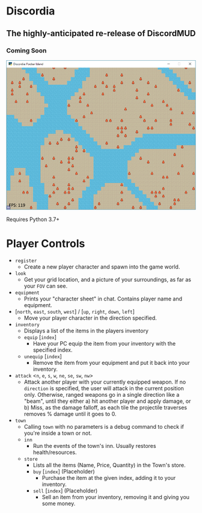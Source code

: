 # Discordia
## The highly-anticipated re-release of DiscordMUD
### Coming Soon

![Screenshot](./screenshots/screen1.png)

Requires Python 3.7+

# Player Controls

* `register`
    * Create a new player character and spawn into the game world.
* `look`
    * Get your grid location, and a picture of your surroundings, as far as your `FOV` can see.
* `equipment`
    * Prints your "character sheet" in chat. Contains player name and equipment.
* [`north`, `east`, `south`, `west`] / [`up`, `right`, `down`, `left`]
    * Move your player character in the direction specified. 
* `inventory`
    * Displays a list of the items in the players inventory
    * `equip` [`index`]
        * Have your PC equip the item from your inventory with the specified index. 
    * `unequip` [`index`]
        * Remove the item from your equipment and put it back into your inventory.
* `attack` <`n`, `e`, `s`, `w`, `ne`, `se`, `sw`, `nw`>
    * Attack another player with your currently equipped weapon. If no `direction` is specified, the user will attack
    in the current position only. Otherwise, ranged weapons go in a single direction like a "beam", until they either a)
    hit another player and apply damage, or b) Miss, as the damage falloff, as each tile the projectile traverses 
    removes % damage until it goes to 0. 
* `town`
    * Calling `town` with no parameters is a debug command to check if you're inside a town or not.
    * `inn`
        * Run the events of the town's inn. Usually restores health/resources. 
    * `store`
        * Lists all the items (Name, Price, Quantity) in the Town's store. 
        * `buy` [`index`] (Placeholder)
            * Purchase the item at the given index, adding it to your inventory.
        * `sell` [`index`] (Placeholder)
            * Sell an item from your inventory, removing it and giving you some money. 